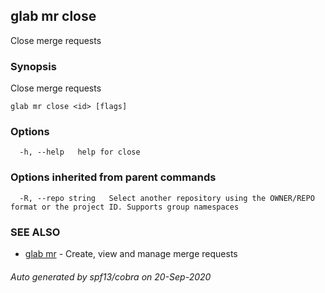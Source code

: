 ## glab mr close

Close merge requests

### Synopsis

Close merge requests

```
glab mr close <id> [flags]
```

### Options

```
  -h, --help   help for close
```

### Options inherited from parent commands

```
  -R, --repo string   Select another repository using the OWNER/REPO format or the project ID. Supports group namespaces
```

### SEE ALSO

* [glab mr](glab_mr.md)	 - Create, view and manage merge requests

###### Auto generated by spf13/cobra on 20-Sep-2020
